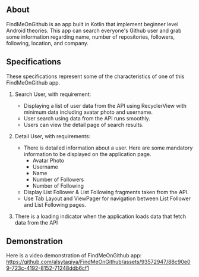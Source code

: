## About
FindMeOnGithub is an app built in Kotlin that implement beginner level Android theories. This app can search everyone's Github user and grab some information regarding name, number of repositories, followers, following, location, and company.

## Specifications
These specifications represent some of the characteristics of one of this FindMeOnGithub app.
1. Search User, with requirement:
   - Displaying a list of user data from the API using RecyclerView with minimum data including avatar photo and username.
   - User search using data from the API runs smoothly.
   - Users can view the detail page of search results.

2. Detail User, with requirements:
   - There is detailed information about a user. Here are some mandatory information to be displayed on the application page.
     - Avatar Photo
     - Username
     - Name
     - Number of Followers
     - Number of Following
   - Display List Follower & List Following fragments taken from the API.
   - Use Tab Layout and ViewPager for navigation between List Follower and List Following pages.

3. There is a loading indicator when the application loads data that fetch data from the API
   
## Demonstration
Here is a video demonstration of FindMeOnGithub app:
https://github.com/alsytaqiya/FindMeOnGithub/assets/93572947/88c90e09-723c-4192-8152-71248ddb6cf1

